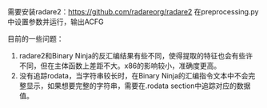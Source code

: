 需要安装radare2：https://github.com/radareorg/radare2
在preprocessing.py中设置参数并运行，输出ACFG

目前的一些问题：
1. radare2和Binary Ninja的反汇编结果有些不同，使得提取的特征也会有些许不同，但在主体函数上差距不大。x86的影响较小，准确度更高。
2. 没有追踪rodata，当字符串较长时，在Binary Ninja的汇编指令文本中不会完整显示，如果想要完整的字符串，需要在.rodata section中追踪对应的数据值。